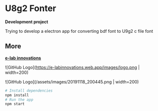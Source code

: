 # U8g2 Fonter

**Development project**

Trying to develop a electron app for converting bdf font to U9g2 c file font

## More

**[e-lab innovations](https://e-labinnovations.ml)**


![GitHub Logo](https://e-labinnovations.web.app/images/logo.png | width=200)

![GitHub Logo](/assets/images/20191118_200445.png | width=200)



```bash
# Install dependencies
npm install
# Run the app
npm start
```
